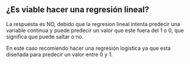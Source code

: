 ## ¿Es viable hacer una regresión lineal?
La respuesta es NO, debido que la regresion lineal intenta predecir una variable continua y puede predecir un valor que este fuera del 1 o 0, que significa que puede saltar o no.

En este caso recomiendo hacer una regresión logistica ya que esta diseñada para predecir un valor entre 0 y 1.
